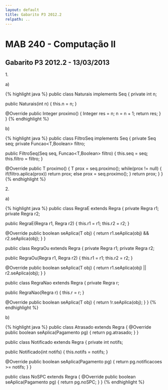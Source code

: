 ```yaml
---
layout: default
title: Gabarito P3 2012.2
relpath: ..
---
```


MAB 240 - Computação II
=======================

Gabarito P3 2012.2 - 13/03/2013
-------------------------------

1\.

a) 

{% highlight java %}
public class Naturais implements Seq<Integer> {
  private int n;
 
  public Naturais(int n) {
    this.n = n;
  }

  @Override
  public Integer proximo() {
    Integer res = n;
    n = n + 1;
    return res;
  }
}
{% endhighlight %}

b)

{% highlight java %}
public class FiltroSeq<T> implements Seq<T> {
  private Seq<T> seq;
  private Funcao<T,Boolean> filtro;

  public FiltroSeq(Seq<T> seq, Funcao<T,Boolean> filtro) {
    this.seq = seq;
    this.filtro = filtro;
  }

  @Override
  public T proximo() {
    T prox = seq.proximo();
    while(prox != null) {
      if(filtro.aplica(prox))
        return prox;
      else
        prox = seq.proximo();
    }
    return prox;
  }
}
{% endhighlight %}

2\.

a)

{% highlight java %}
public class RegraE<T> extends Regra<T> {
  private Regra<T> r1;
  private Regra<T> r2;

  public RegraE(Regra<T> r1, Regra<T> r2) {
    this.r1 = r1;
    this.r2 = r2;
  }

  @Override
  public boolean seAplica(T obj) {
    return r1.seAplica(obj) && r2.seAplica(obj);
  }
}

public class RegraOu<T> extends Regra<T> {
  private Regra<T> r1;
  private Regra<T> r2;

  public RegraOu(Regra<T> r1, Regra<T> r2) {
    this.r1 = r1;
    this.r2 = r2;
  }

  @Override
  public boolean seAplica(T obj) {
    return r1.seAplica(obj) || r2.seAplica(obj);
  }
}

public class RegraNao<T> extends Regra<T> {
  private Regra<T> r;

  public RegraNao(Regra<T> r) {
    this.r = r;
  }

  @Override
  public boolean seAplica(T obj) {
    return !r.seAplica(obj);
  }
}
{% endhighlight %}

b)

{% highlight java %}
public class Atrasado extends Regra<Pagamento> {
  @Override
  public boolean seAplica(Pagamento pg) {
    return pg.atrasado;
  }
}

public class Notificado extends Regra<Pagamento> {
  private int notifs;

  public Notificado(int notifs) {
    this.notifs = notifs;
  }

  @Override
  public boolean seAplica(Pagamento pg) {
    return pg.notificacoes >= notifs;
  }
}

public class NoSPC extends Regra<Pagamento> {
  @Override
  public boolean seAplica(Pagamento pg) {
    return pg.noSPC;
  }
}
{% endhighlight %}

